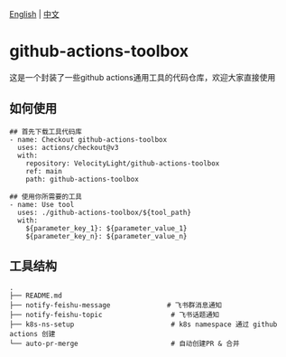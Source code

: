 [English](README.md) | [中文](README_zh.md)

# github-actions-toolbox
这是一个封装了一些github actions通用工具的代码仓库，欢迎大家直接使用

## 如何使用
```
## 首先下载工具代码库
- name: Checkout github-actions-toolbox
  uses: actions/checkout@v3
  with:
    repository: VelocityLight/github-actions-toolbox
    ref: main
    path: github-actions-toolbox

## 使用你所需要的工具
- name: Use tool
  uses: ./github-actions-toolbox/${tool_path}
  with:
    ${parameter_key_1}: ${parameter_value_1}
    ${parameter_key_n}: ${parameter_value_n}
```

## 工具结构
```
.
├── README.md
├── notify-feishu-message              # 飞书群消息通知
├── notify-feishu-topic                 # 飞书话题通知
├── k8s-ns-setup                        # k8s namespace 通过 github actions 创建
└── auto-pr-merge                       # 自动创建PR & 合并
```
